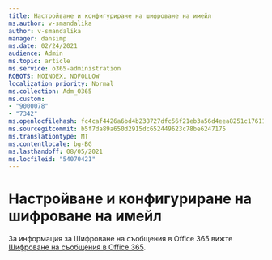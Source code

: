 ```yaml
---
title: Настройване и конфигуриране на шифроване на имейл
ms.author: v-smandalika
author: v-smandalika
manager: dansimp
ms.date: 02/24/2021
audience: Admin
ms.topic: article
ms.service: o365-administration
ROBOTS: NOINDEX, NOFOLLOW
localization_priority: Normal
ms.collection: Adm_O365
ms.custom:
- "9000078"
- "7342"
ms.openlocfilehash: fc4caf4426a6bd4b238727dfc56f21eb3a56d4eea8251c17611ea430e1a9ce05
ms.sourcegitcommit: b5f7da89a650d2915dc652449623c78be6247175
ms.translationtype: MT
ms.contentlocale: bg-BG
ms.lasthandoff: 08/05/2021
ms.locfileid: "54070421"
---
```

# <a name="set-up-and-configure-email-encryption"></a>Настройване и конфигуриране на шифроване на имейл

За информация за Шифроване на съобщения в Office 365 вижте [Шифроване на съобщения в Office 365](https://docs.microsoft.com/microsoft-365/compliance/ome).

